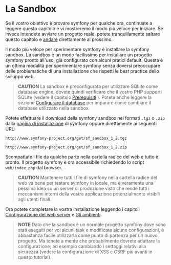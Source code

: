 La Sandbox
===========

Se il vostro obiettivo è provare symfony per qualche ora, continuate a leggere questo
capitolo e vi mostreremo il modo più veloce per iniziare. Se invece intendete avviare
un progetto reale, potete tranquillamente saltare questo capitolo e
[andare](#chapter_04-Installazione-di-symfony) direttamente al prossimo.

Il modo più veloce per sperimentare symfony è installare la symfony sandbox. La
sandbox è un modo facilissimo per installare un progetto symfony pronto all'uso, già
configurato con alcuni pratici default. Questa è un ottima modalità per sperimentare symfony 
senza doversi preoccupare delle problematiche di una installazione che rispetti le best practice
dello sviluppo web.

>**CAUTION**
>La sandbox è preconfigurata per utilizzare SQLite come database
>engine, dovete quindi verificare che il vostro PHP supporti SQLite (vedere il
>capitolo [Prerequisiti](#chapter_02-Prerequisites) ). Potete anche
>leggere la sezione [Configurare il database](#chapter_05-Configurare_il_database)
>per imparare come cambiare il database utilizzato nella sandbox.

Potete effettuare il download della symfony sandbox nei formati `.tgz` o `.zip` dalla
[pagina di installazione](http://www.symfony-project.org/installation/1_2) di symfony
oppure direttamente ai seguenti URL:

    http://www.symfony-project.org/get/sf_sandbox_1_2.tgz

    http://www.symfony-project.org/get/sf_sandbox_1_2.zip

Scompattate i file da qualche parte nella cartella radice del web e tutto è pronto.
Il progetto symfony è ora accessibile richiedendo lo script `web/index.php`
dal browser.

>**CAUTION**
>Mantenere tutti i file di symfony nella cartella radice del web va bene per
>testare symfony in locale, ma è veramente una pessima idea su
>un server di produzione visto che rende tutti i meccanismi interni della vostra
>applicazione potenzialmente visibili agli utenti finali.

Ora potete completare la vostra installazione leggendo i capitoli
[Configurazione del web server](#chapter_06-Configurazione_del_web_server)
e [Gli ambienti](#chapter_07-Gli_ambienti).

>**NOTE**
>Dato che la sandbox è un normale progetto symfony dove sono stati eseguiti
>per voi alcuni task e modificate alcune configurazioni, è abbastanza facile
>utilizzarla come punto di partenza per un nuovo progetto.
>Ma tenete a mente che probabilmente dovrete adattare la configurazione; ad esempio
>cambiando i settaggi relativi alla sicurezza (vedere la configurazione di XSS
>e CSRF più avanti in questo tutorial).
